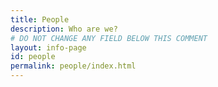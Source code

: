 ```yaml
---
title: People
description: Who are we?
# DO NOT CHANGE ANY FIELD BELOW THIS COMMENT
layout: info-page
id: people
permalink: people/index.html
---
```


<!-- If ypu want to add flavor text to the top of the page add it here -->
